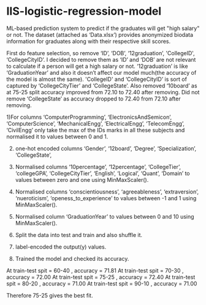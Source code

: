 # IIS-logistic-regression-model
ML-based prediction system to predict if the graduates will get "high salary" or not. The dataset (attached as ‘Data.xlsx’) provides anonymized biodata information for graduates along with their respective skill scores.

First do feature selection, so remove ‘ID’, ‘DOB’, ‘12graduation’, 'CollegeID', ‘CollegeCityID’. I decided to remove them as ‘ID’ and ‘DOB’ are not relevant to calculate if a person will get a high salary or not. ‘12graduation’ is like ‘GraduationYear’ and also it doesn’t affect our model much(the accuracy of the model is almost the same).  'CollegeID' and ‘CollegeCityID’ is sort of captured by ‘CollegeCityTier’ and ‘CollegeState’.
Also removed ‘10board’ as at 75-25 split accuracy improved from 72.10 to 72.40 after removing.
Did not remove ‘CollegeState’ as accuracy dropped to 72.40 from 72.10 after removing.

1)For columns ‘ComputerProgramming’, ‘ElectronicsAndSemicon’, ‘ComputerScience’, ‘MechanicalEngg’, ‘ElectricalEngg’, ‘TelecomEngg’, ‘CivilEngg’ only take the max of the IDs marks in all these subjects and normalised it to values between 0 and 1.

2) one-hot encoded columns ‘Gender’, ‘12board’, ‘Degree’, ‘Specialization’, ‘CollegeState’,

3) Normalised columns ‘10percentage’, ‘12percentage’, ‘CollegeTier’, ‘collegeGPA’, ‘CollegeCityTier’, ‘English’, ‘Logical’, ‘Quant’, ‘Domain’ to values between zero and one using MinMaxScaler().

4) Normalised columns ‘conscientiousness’, ‘agreeableness’, ‘extraversion’, ‘nueroticism’, ‘openess_to_experience’ to values between -1 and 1 using MinMaxScaler().

5) Normalised column ‘GraduationYear’ to values between 0 and 10 using MinMaxScaler().

5) Split the data into test and train and also shuffle it.

6) label-encoded the output(y) values.

7) Trained the model and checked its accuracy.

At train-test spit = 60-40 , accuracy = 71.81
At train-test spit = 70-30 , accuracy = 72.00
At train-test spit = 75-25 , accuracy = 72.40
At train-test spit = 80-20 , accuracy = 71.00
At train-test spit = 90-10 , accuracy = 71.00

Therefore 75-25 gives the best fit.

